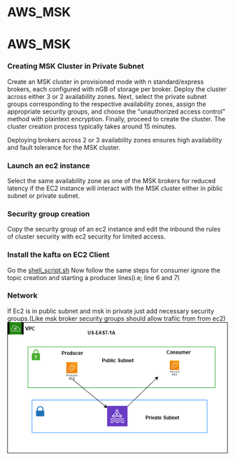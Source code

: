 # AWS_MSK
# AWS_MSK
### Creating MSK Cluster in Private Subnet
Create an MSK cluster in provisioned mode with n standard/express brokers, each configured with nGB of storage per broker. Deploy the cluster across either 3 or 2 availability zones. Next, select the private subnet groups corresponding to the respective availability zones, assign the appropriate security groups, and choose the "unauthorized access control" method with plaintext encryption. Finally, proceed to create the cluster.
The cluster creation process typically takes around 15 minutes.

Deploying brokers across 2 or 3 availability zones ensures high availability and fault tolerance for the MSK cluster. 

### Launch an ec2 instance
Select the same availability zone as one of the MSK brokers for reduced latency if the EC2 instance will interact with the MSK cluster either in piblic subnet or private subnet.

### Security group creation 
Copy the security group of an ec2 instance and edit the inbound the rules of cluster security with ec2 security for limited access.

### Install the kafta on EC2 Client
Go the [shell_script.sh](shell_script.sh)
Now follow the same steps for consumer ignore the topic creation and starting a producer lines(i.e; line 6 and 7)
### Network
If Ec2 is in public subnet and msk in private just add necessary security groups.(Like msk broker security groups should allow trafiic from from ec2)
![Below diagram shows the vpc connections](Vpc_public.png)

